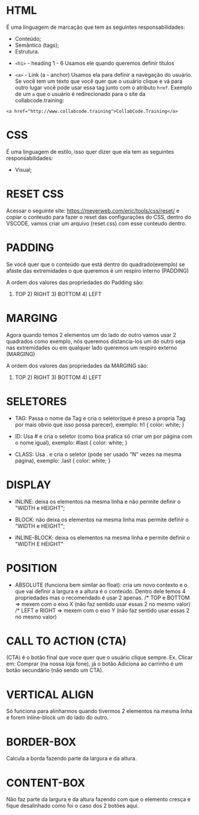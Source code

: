 # HTML

É uma linguagem de marcação que tem as seguintes responsabilidades:

- Conteúdo;
- Semântico (tags);
- Estrutura.

* `<h1>` - heading 1 - 6
Usamos ele quando queremos definir títulos

- `<a>` - Link (a - anchor)
Usamos ela para definir a navegação do usuário. Se você tem um texto que você quer que o usuário clique e vá para outro lugar você pode usar essa tag junto com o atributo `href`. Exemplo de um `a` que o usuário é redirecionado para o site da collabcode.training:

```
<a href="http://www.collabcode.training">CollabCode.Training</a>

````

# CSS

É uma linguagem de estilo, isso quer dizer que ela tem as seguintes responsabilidades:

- Visual;

# RESET CSS

Acessar o seguinte site: https://meyerweb.com/eric/tools/css/reset/
e copiar o conteudo para fazer o reset das configurações do CSS, dentro do VSCODE, vamos criar um arquivo (reset.css) com esse conteudo dentro.

# PADDING

Se você quer que o conteúdo que está dentro do quadrado(exemplo) se afaste das extremidades o que queremos é um respiro interno (PADDING)

A ordem dos valores das propriedades do Padding são:
1) TOP 2) RIGHT 3) BOTTOM 4) LEFT 

# MARGING

Agora quando temos 2 elementos um do lado do outro vamos usar 2 quadrados como exemplo, nós queremos distancia-los um do outro seja nas extremidades ou em qualquer lado queremos um respiro externo (MARGING)

A ordem dos valores das propriedades da MARGING são:
1) TOP 2) RIGHT 3) BOTTOM 4) LEFT

# SELETORES

- TAG: Passa o nome da Tag e cria o seletor(que é preso a propria Tag por mais obvio que isso possa parecer), exemplo: 
    h1 {
    color: white;
    }

- ID: Usa # e cria o seletor (como boa pratica só criar um por página com o nome igual), exemplo:
    #last {
        color: white;
    }

- CLASS: Usa . e cria o seletor (pode ser usado "N" vezes na mesma página), exemplo:
    .last {
        color: white;
    }

# DISPLAY

- INLINE: deixa os elementos na mesma linha e não permite definir o "WIDTH e HEIGHT";

- BLOCK:  não deixa os elementos na mesma linha mas permite definir o "WIDTH e HEIGHT";

- INLINE-BLOCK: deixa os elementos na mesma linha e permite definir o "WIDTH E HEIGHT"

# POSITION

- ABSOLUTE (funciona bem similar ao float): cria um novo contexto e o que vai definir a largura e a altura é o conteúdo. Dentro dele temos 4 propriedades mas o recomendado é usar 2 apenas.
/* TOP e BOTTOM => mexem com o eixo X (não faz sentido usar essas 2 no mesmo valor)
/* LEFT e RIGHT => mexem com o eixo Y (não faz sentido usar essas 2 no mesmo valor)

# CALL TO ACTION (CTA)

(CTA) é o botão final que voce quer que o usuário clique sempre. Ex. Clicar em: Comprar (na nossa loja fone), já o botão Adiciona ao carrinho é um botão secundário (não sendo um CTA).

# VERTICAL ALIGN

Só funciona para alinharmos quando tivermos 2 elementos na mesma linha e forem inline-block um do lado do outro. 

# BORDER-BOX

Calcula a borda fazendo parte da largura e da altura.

# CONTENT-BOX

Não faz parte da largura e da altura fazendo com que o elemento cresça e fique desalinhado como foi o caso dos 2 botões aqui.








